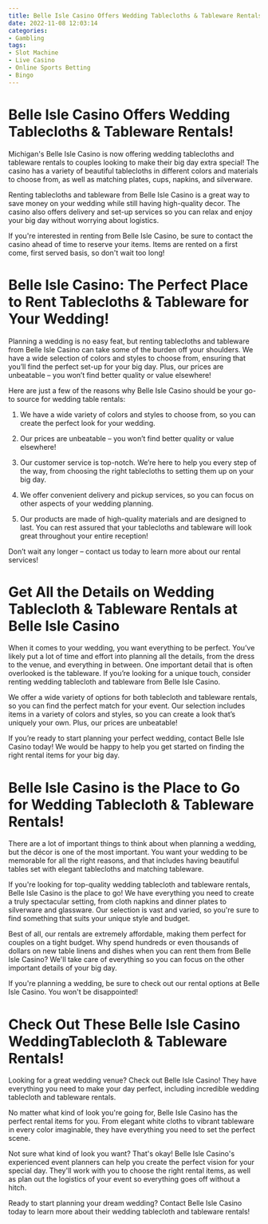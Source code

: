 ```yaml
---
title: Belle Isle Casino Offers Wedding Tablecloths & Tableware Rentals!
date: 2022-11-08 12:03:14
categories:
- Gambling
tags:
- Slot Machine
- Live Casino
- Online Sports Betting
- Bingo
---
```



#  Belle Isle Casino Offers Wedding Tablecloths & Tableware Rentals!

Michigan's Belle Isle Casino is now offering wedding tablecloths and tableware rentals to couples looking to make their big day extra special! The casino has a variety of beautiful tablecloths in different colors and materials to choose from, as well as matching plates, cups, napkins, and silverware.

Renting tablecloths and tableware from Belle Isle Casino is a great way to save money on your wedding while still having high-quality decor. The casino also offers delivery and set-up services so you can relax and enjoy your big day without worrying about logistics.

If you're interested in renting from Belle Isle Casino, be sure to contact the casino ahead of time to reserve your items. Items are rented on a first come, first served basis, so don't wait too long!

#  Belle Isle Casino: The Perfect Place to Rent Tablecloths & Tableware for Your Wedding!

Planning a wedding is no easy feat, but renting tablecloths and tableware from Belle Isle Casino can take some of the burden off your shoulders. We have a wide selection of colors and styles to choose from, ensuring that you’ll find the perfect set-up for your big day. Plus, our prices are unbeatable – you won’t find better quality or value elsewhere!

Here are just a few of the reasons why Belle Isle Casino should be your go-to source for wedding table rentals:

1. We have a wide variety of colors and styles to choose from, so you can create the perfect look for your wedding.

2. Our prices are unbeatable – you won’t find better quality or value elsewhere!

3. Our customer service is top-notch. We’re here to help you every step of the way, from choosing the right tablecloths to setting them up on your big day.

4. We offer convenient delivery and pickup services, so you can focus on other aspects of your wedding planning.

5. Our products are made of high-quality materials and are designed to last. You can rest assured that your tablecloths and tableware will look great throughout your entire reception!

Don’t wait any longer – contact us today to learn more about our rental services!

#  Get All the Details on Wedding Tablecloth & Tableware Rentals at Belle Isle Casino

When it comes to your wedding, you want everything to be perfect. You’ve likely put a lot of time and effort into planning all the details, from the dress to the venue, and everything in between. One important detail that is often overlooked is the tableware. If you’re looking for a unique touch, consider renting wedding tablecloth and tableware from Belle Isle Casino.

We offer a wide variety of options for both tablecloth and tableware rentals, so you can find the perfect match for your event. Our selection includes items in a variety of colors and styles, so you can create a look that’s uniquely your own. Plus, our prices are unbeatable!

If you’re ready to start planning your perfect wedding, contact Belle Isle Casino today! We would be happy to help you get started on finding the right rental items for your big day.

#  Belle Isle Casino is the Place to Go for Wedding Tablecloth & Tableware Rentals!

There are a lot of important things to think about when planning a wedding, but the décor is one of the most important. You want your wedding to be memorable for all the right reasons, and that includes having beautiful tables set with elegant tablecloths and matching tableware.

If you're looking for top-quality wedding tablecloth and tableware rentals, Belle Isle Casino is the place to go! We have everything you need to create a truly spectacular setting, from cloth napkins and dinner plates to silverware and glassware. Our selection is vast and varied, so you're sure to find something that suits your unique style and budget.

Best of all, our rentals are extremely affordable, making them perfect for couples on a tight budget. Why spend hundreds or even thousands of dollars on new table linens and dishes when you can rent them from Belle Isle Casino? We'll take care of everything so you can focus on the other important details of your big day.

If you're planning a wedding, be sure to check out our rental options at Belle Isle Casino. You won't be disappointed!

#  Check Out These Belle Isle Casino WeddingTablecloth & Tableware Rentals!

Looking for a great wedding venue? Check out Belle Isle Casino! They have everything you need to make your day perfect, including incredible wedding tablecloth and tableware rentals.

No matter what kind of look you're going for, Belle Isle Casino has the perfect rental items for you. From elegant white cloths to vibrant tableware in every color imaginable, they have everything you need to set the perfect scene.

Not sure what kind of look you want? That's okay! Belle Isle Casino's experienced event planners can help you create the perfect vision for your special day. They'll work with you to choose the right rental items, as well as plan out the logistics of your event so everything goes off without a hitch.

Ready to start planning your dream wedding? Contact Belle Isle Casino today to learn more about their wedding tablecloth and tableware rentals!
